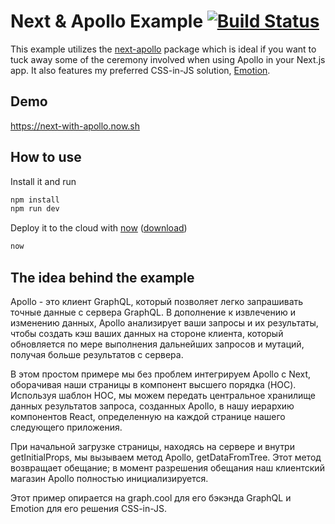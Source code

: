 # Next & Apollo Example [![Build Status](https://travis-ci.org/adamsoffer/next-apollo-example.svg?branch=master)](https://travis-ci.org/adamsoffer/next-apollo-example)

This example utilizes the [next-apollo](https://www.npmjs.com/package/next-apollo) package which is ideal if you want to tuck away some of the ceremony involved when using Apollo in your Next.js app. It also features my preferred CSS-in-JS solution, [Emotion](https://emotion.sh/).

## Demo

https://next-with-apollo.now.sh

## How to use

Install it and run

```bash
npm install
npm run dev
```

Deploy it to the cloud with [now](https://zeit.co/now) ([download](https://zeit.co/download))

```bash
now
```

## The idea behind the example

Apollo - это клиент GraphQL, который позволяет легко запрашивать точные данные с сервера GraphQL. В дополнение к извлечению и изменению данных, Apollo анализирует ваши запросы и их результаты, чтобы создать кэш ваших данных на стороне клиента, который обновляется по мере выполнения дальнейших запросов и мутаций, получая больше результатов с сервера.

В этом простом примере мы без проблем интегрируем Apollo с Next, оборачивая наши страницы в компонент высшего порядка (HOC). Используя шаблон HOC, мы можем передать центральное хранилище данных результатов запроса, созданных Apollo, в нашу иерархию компонентов React, определенную на каждой странице нашего следующего приложения.

При начальной загрузке страницы, находясь на сервере и внутри getInitialProps, мы вызываем метод Apollo, getDataFromTree. Этот метод возвращает обещание; в момент разрешения обещания наш клиентский магазин Apollo полностью инициализируется.

Этот пример опирается на graph.cool для его бэкэнда GraphQL и Emotion для его решения CSS-in-JS.

